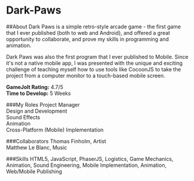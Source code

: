 # Dark-Paws


##About
Dark Paws is a simple retro-style arcade game - the first game that I ever published (both to web and Android), and offered a great opportunity to collaborate, and prove my skills in programming and animation. 

Dark Paws was also the first program that I ever published to Mobile. Since it's not a native mobile app,  I was presented with the unique and exciting challenge of teaching myself how to use tools like CocoonJS to take the project from a computer monitor to a touch-based mobile screen.

<b>GameJolt Rating:</b> 4.7/5<br>
<b>Time to Develop:</b> 5 Weeks

###My Roles
Project Manager<br>
Design and Development<br>
Sound Effects<br>
Animation<br>
Cross-Platform (Mobile) Implementation

###Collaborators
Thomas Finholm, Artist<br>
Matthew Le Blanc, Music

###Skills
HTML5, JavaScript, PhaserJS, Logistics, Game Mechanics, Animation, Sound Engineering, Mobile Implementation, Animation, Web/Mobile Publishing

